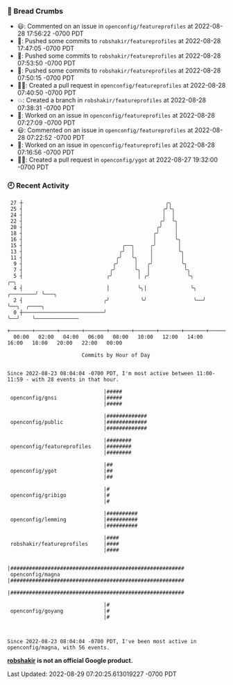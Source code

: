 ### 🍞 Bread Crumbs

 * 😃: Commented on an issue in `openconfig/featureprofiles` at 2022-08-28 17:56:22 -0700 PDT
 * 🚢: Pushed some commits to `robshakir/featureprofiles` at 2022-08-28 17:47:05 -0700 PDT
 * 🚢: Pushed some commits to `robshakir/featureprofiles` at 2022-08-28 07:53:50 -0700 PDT
 * 🚢: Pushed some commits to `robshakir/featureprofiles` at 2022-08-28 07:50:15 -0700 PDT
 * ✍🏼: Created a pull request in `openconfig/featureprofiles` at 2022-08-28 07:40:50 -0700 PDT
 * 💥: Created a branch in `robshakir/featureprofiles` at 2022-08-28 07:38:31 -0700 PDT
 * 👀: Worked on an issue in `openconfig/featureprofiles` at 2022-08-28 07:27:09 -0700 PDT
 * 😃: Commented on an issue in `openconfig/featureprofiles` at 2022-08-28 07:22:52 -0700 PDT
 * 👀: Worked on an issue in `openconfig/featureprofiles` at 2022-08-28 07:16:56 -0700 PDT
 * ✍🏼: Created a pull request in `openconfig/ygot` at 2022-08-27 19:32:00 -0700 PDT

### 🕘 Recent Activity
```
 27 ┼                                              ╭╮
 25 ┤                                             ╭╯╰╮
 24 ┤                                             │  │
 22 ┤                                            ╭╯  ╰╮
 20 ┤                                           ╭╯    │
 18 ┤                                          ╭╯     │
 16 ┤                                          │      ╰╮
 15 ┤                                ╭──╮     ╭╯       │
 13 ┤                               ╭╯  │     │        ╰╮
 11 ┤                              ╭╯   ╰╮    │         │
  9 ┤                             ╭╯     │   ╭╯         ╰╮
  7 ┤                            ╭╯      ╰╮  │           ╰╮
  5 ┤                           ╭╯        │ ╭╯            ╰╮            ╭─╮
  4 ┤                           │         ╰╮│              ╰╮  ╭────────╯ ╰───╮
  2 ┤                          ╭╯          ╰╯               ╰──╯              ╰──╮  ╭────╮
  0 ┼──────────────────────────╯                                                 ╰──╯    ╰──────────────
    +───────+───────+───────+───────+───────+───────+───────+───────+───────+───────+───────+───────+────
  00:00   02:00   04:00   06:00   08:00   10:00   12:00   14:00   16:00   18:00   20:00   22:00   00:00   

						Commits by Hour of Day


Since 2022-08-23 08:04:04 -0700 PDT, I'm most active between 11:00-11:59 - with 28 events in that hour.

```



```
                               |#####
 openconfig/gnsi               |#####
                               |#####

                               |#############
 openconfig/public             |#############
                               |#############

                               |########
 openconfig/featureprofiles    |########
                               |########

                               |##
 openconfig/ygot               |##
                               |##

                               |#
 openconfig/gribigo            |#
                               |#

                               |##########
 openconfig/lemming            |##########
                               |##########

                               |####
 robshakir/featureprofiles     |####
                               |####

                               |########################################################
 openconfig/magna              |########################################################
                               |########################################################

                               |#
 openconfig/goyang             |#
                               |#



Since 2022-08-23 08:04:04 -0700 PDT, I've been most active in openconfig/magna, with 56 events.

```
**[robshakir](mailto:robjs@google.com) is not an official Google product.**  


Last Updated: 2022-08-29 07:20:25.613019227 -0700 PDT
